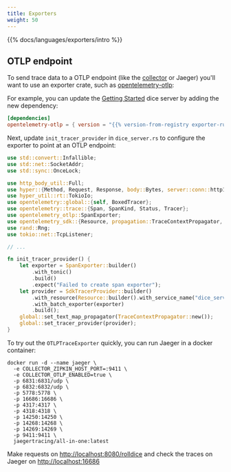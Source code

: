 ```yaml
---
title: Exporters
weight: 50
---
```


{{% docs/languages/exporters/intro %}}

## OTLP endpoint

To send trace data to a OTLP endpoint (like the [collector](/docs/collector) or
Jaeger) you'll want to use an exporter crate, such as
[opentelemetry-otlp](https://crates.io/crates/opentelemetry-otlp):

For example, you can update the [Getting Started](../getting-started/) dice
server by adding the new dependency:

```toml
[dependencies]
opentelemetry-otlp = { version = "{{% version-from-registry exporter-rust-otlp %}}", features = ["grpc-tonic"] }
```

Next, update `init_tracer_provider` in `dice_server.rs` to configure the
exporter to point at an OTLP endpoint:

```rust
use std::convert::Infallible;
use std::net::SocketAddr;
use std::sync::OnceLock;

use http_body_util::Full;
use hyper::{Method, Request, Response, body::Bytes, server::conn::http1, service::service_fn};
use hyper_util::rt::TokioIo;
use opentelemetry::global::{self, BoxedTracer};
use opentelemetry::trace::{Span, SpanKind, Status, Tracer};
use opentelemetry_otlp::SpanExporter;
use opentelemetry_sdk::{Resource, propagation::TraceContextPropagator, trace::SdkTracerProvider};
use rand::Rng;
use tokio::net::TcpListener;

// ...

fn init_tracer_provider() {
    let exporter = SpanExporter::builder()
        .with_tonic()
        .build()
        .expect("Failed to create span exporter");
    let provider = SdkTracerProvider::builder()
        .with_resource(Resource::builder().with_service_name("dice_server").build())
        .with_batch_exporter(exporter)
        .build();
    global::set_text_map_propagator(TraceContextPropagator::new());
    global::set_tracer_provider(provider);
}
```

To try out the `OTLPTraceExporter` quickly, you can run Jaeger in a docker
container:

```shell
docker run -d --name jaeger \
  -e COLLECTOR_ZIPKIN_HOST_PORT=:9411 \
  -e COLLECTOR_OTLP_ENABLED=true \
  -p 6831:6831/udp \
  -p 6832:6832/udp \
  -p 5778:5778 \
  -p 16686:16686 \
  -p 4317:4317 \
  -p 4318:4318 \
  -p 14250:14250 \
  -p 14268:14268 \
  -p 14269:14269 \
  -p 9411:9411 \
  jaegertracing/all-in-one:latest
```

Make requests on
[http://localhost:8080/rolldice](http://localhost:8080/rolldice) and check the
traces on Jaeger on [http://localhost:16686](http://localhost:16686)
